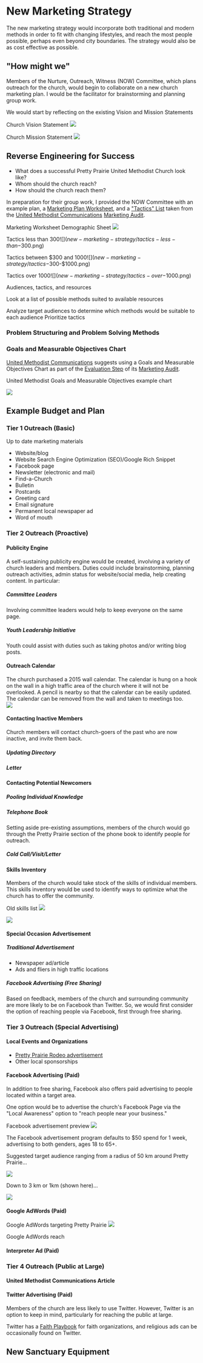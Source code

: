 # New Marketing Strategy
The new marketing strategy would incorporate both traditional and modern methods in order to fit with changing lifestyles, and reach the most people possible, perhaps even beyond city boundaries. The strategy would also be as cost effective as possible. 

## "How might we"

Members of the Nurture, Outreach, Witness (NOW) Committee, which plans outreach for the church, would begin to collaborate on a new church marketing plan. I would be the facilitator for brainstorming and planning group work. 

We would start by reflecting on the existing Vision and Mission Statements

Church Vision Statement
![](new-marketing-strategy/vision-statement.jpg)

Church Mission Statement
![](new-marketing-strategy/mission-statement.jpg)

## Reverse Engineering for Success
* What does a successful Pretty Prairie United Methodist Church look like?
* Whom should the church reach?
* How should the church reach them?

In preparation for their group work, I provided the NOW Committee with an example plan, a [Marketing Plan Worksheet](http://s3.amazonaws.com/Website_Properties_UGC/market-your-church/documents/UMCOM_YOUR_MARKETING_PLAN_WORKSHEET.PDF), and a ["Tactics" List](http://s3.amazonaws.com/Website_Properties_UGC/market-your-church/documents/STEP_4_IMPLEMENTATION_HOMEWORK.PDF) taken from the [United Methodist Communications](http://www.umcom.org) [Marketing Audit](http://www.umcom.org/learn/market-your-church-getting-started). 

Marketing Worksheet Demographic Sheet
![](new-marketing-strategy/demographics-sheet.jpg)

Tactics less than $300
![](new-marketing-strategy/tactics-less-than-$300.png)

Tactics between $300 and $1000
![](new-marketing-strategy/tactics-$300-$1000.png)

Tactics over $1000
![](new-marketing-strategy/tactics-over-$1000.png)

Audiences, tactics, and resources

Look at a list of possible methods suited to available resources

Analyze target audiences to determine which methods would be suitable to each audience
Prioritize tactics

### Problem Structuring and Problem Solving Methods

### Goals and Measurable Objectives Chart

[United Methodist Communications](http://www.umcom.org) suggests using a Goals and Measurable Objectives Chart as part of the [Evaluation Step](http://www.umcom.org/learn/evaluation-adjustment-resources) of its [Marketing Audit](http://www.umcom.org/learn/market-your-church-getting-started). 

United Methodist Goals and Measurable Objectives example chart

![](new-marketing-strategy/goals-measurable-objectives-chart.png)

## Example Budget and Plan

### Tier 1 Outreach (Basic)
Up to date marketing materials 
* Website/blog
* Website Search Engine Optimization (SEO)/Google Rich Snippet
* Facebook page
* Newsletter (electronic and mail)
* Find-a-Church
* Bulletin
* Postcards
* Greeting card
* Email signature
* Permanent local newspaper ad
* Word of mouth

### Tier 2 Outreach (Proactive)

#### Publicity Engine
A self-sustaining publicity engine would be created, involving a variety of church leaders and members. Duties could include brainstorming, planning outreach activities, admin status for website/social media, help creating content. In particular: 

##### Committee Leaders
Involving committee leaders would help to keep everyone on the same page. 

##### Youth Leadership Initiative
Youth could assist with duties such as taking photos and/or writing blog posts. 

#### Outreach Calendar
The church purchased a 2015 wall calendar. The calendar is hung on a hook on the wall in a high traffic area of the church where it will not be overlooked. A pencil is nearby so that the calendar can be easily updated. The calendar can be removed from the wall and taken to meetings too.  
![](new-marketing-strategy/outreach-calendar.jpg)

#### Contacting Inactive Members

Church members will contact church-goers of the past who are now inactive, and invite them back. 

##### Updating Directory

##### Letter

#### Contacting Potential Newcomers

##### Pooling Individual Knowledge

##### Telephone Book

Setting aside pre-existing assumptions, members of the church would go through the Pretty Prairie section of the phone book to identify people for outreach. 

##### Cold Call/Visit/Letter

#### Skills Inventory

Members of the church would take stock of the skills of individual members. This skills inventory would be used to identify ways to optimize what the church has to offer the community. 

Old skills list
![](new-marketing-strategy/skills-inventory-1.png)

![](new-marketing-strategy/skills-inventory-2.png)

#### Special Occasion Advertisement

##### Traditional Advertisement
* Newspaper ad/article
* Ads and fliers in high traffic locations

##### Facebook Advertising (Free Sharing)

Based on feedback, members of the church and surrounding community are more likely to be on Facebook than Twitter. So, we would first consider the option of reaching people via Facebook, first through free sharing.

### Tier 3 Outreach (Special Advertising)

#### Local Events and Organizations
* [Pretty Prairie Rodeo advertisement](http://www.pprodeo.com/#!sponsors/c1v7y)
* Other local sponsorships

#### Facebook Advertising (Paid)

In addition to free sharing, Facebook also offers paid advertising to people located within a target area. 

One option would be to advertise the church's Facebook Page via the "Local Awareness" option to "reach people near your business." 

Facebook advertisement preview
![](new-marketing-strategy/facebook-page-advertisement-preview.png)

The Facebook advertisement program defaults to $50 spend for 1 week, advertising to both genders, ages 18 to 65+.

Suggested target audience ranging from a radius of 50 km around Pretty Prairie... 

![](new-marketing-strategy/facebook-page-advertisement-reach-50km.png)

Down to 3 km or 1km (shown here)... 

![](new-marketing-strategy/facebook-page-advertisement-reach-1km.png)

#### Google AdWords (Paid)
Google AdWords targeting Pretty Prairie 
![](new-marketing-strategy/google-adwords-pretty-prairie-targeting.png)

Google AdWords reach

#### Interpreter Ad (Paid)

### Tier 4 Outreach (Public at Large)

#### United Methodist Communications Article

#### Twitter Advertising (Paid)

Members of the church are less likely to use Twitter. However, Twitter is an option to keep in mind, particularly for reaching the public at large. 

Twitter has a [Faith Playbook](https://media.twitter.com/playbook/faith-organizations) for faith organizations, and religious ads can be occasionally found on Twitter. 

## New Sanctuary Equipment



